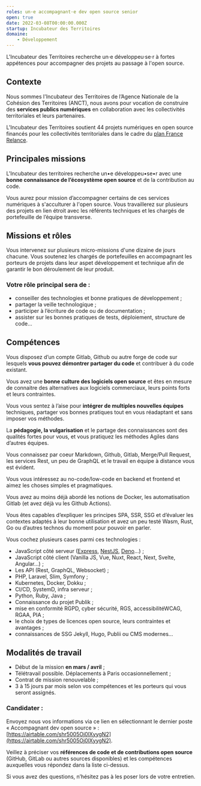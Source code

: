 ```yaml
---
roles: un·e accompagnant·e dev open source senior
open: true
date: 2022-03-08T00:00:00.000Z
startup: Incubateur des Territoires
domaine:
    - Développement
---
```


L'Incubateur des Territoires recherche un·e développeu·se·r à fortes appétences pour accompagner des projets au passage à l'open source.


## Contexte

Nous sommes l'Incubateur des Territoires de l’Agence Nationale de la Cohésion des Territoires (ANCT), nous avons pour vocation de construire des **services publics numériques** en collaboration avec les collectivités territoriales et leurs partenaires.

L'Incubateur des Territoires soutient 44 projets numériques en open source financés pour les collectivités territoriales dans le cadre du [plan France Relance](https://incubateur.anct.gouv.fr/actualites/resultats-de-la-consultation-nationale-france-relance-co-construction-de-services-numeriques/).


## Principales missions

L'Incubateur des territoires recherche un•e développeu•se•r avec une **bonne connaissance de l’écosystème open source** et de la contribution au code.

Vous aurez pour mission d’accompagner certains de ces services numériques à s'acculturer à l'open source. Vous travaillerez sur plusieurs des projets en lien étroit avec les référents techniques et les chargés de portefeuille de l’équipe transverse.


## Missions et rôles

Vous intervenez sur plusieurs micro-missions d'une dizaine de jours chacune.
Vous soutenez les chargés de portefeuilles en accompagnant les porteurs de projets dans leur aspet développement et technique afin de garantir le bon déroulement de leur produit.

### Votre rôle principal sera de :

- conseiller des technologies et bonne pratiques de développement ;
- partager la veille technologique ;
- participer à l’écriture de code ou de documentation ;
- assister sur les bonnes pratiques de tests, déploiement, structure de code…

## Compétences

Vous disposez d’un compte Gitlab, Github ou autre forge de code sur lesquels **vous pouvez démontrer partager du code** et contribuer à du code existant.

Vous avez une **bonne culture des logiciels open source** et êtes en mesure de connaitre des alternatives aux logiciels commerciaux, leurs points forts et leurs contraintes.

Vous vous sentez à l’aise pour **intégrer de multiples nouvelles équipes** techniques, partager vos bonnes pratiques tout en vous réadaptant et sans imposer vos méthodes.

La **pédagogie, la vulgarisation** et le partage des connaissances sont des qualités fortes pour vous, et vous pratiquez les méthodes Agiles dans d’autres équipes.

Vous connaissez par coeur Markdown, Github, Gitlab, Merge/Pull Request, les services Rest, un peu de GraphQL et le travail en équipe à distance vous est évident.

Vous vous intéressez au no-code/low-code en backend et frontend et aimez les choses simples et pragmatiques.

Vous avez au moins déjà abordé les notions de Docker, les automatisation Gitlab (et avez déjà vu les Github Actions).

Vous êtes capables d’expliquer les principes SPA, SSR, SSG et d’évaluer les contextes adaptés à leur bonne utilisation et avez un peu testé Wasm, Rust, Go ou d’autres technos du moment pour pouvoir en parler.

Vous cochez plusieurs cases parmi ces technologies :

- JavaScript côté serveur ([Express](https://expressjs.com), [NestJS](https://nestjs.com/), [Deno](https://deno.land/)…) ;
- JavaScript côté client (Vanilla JS, Vue, Nuxt, React, Next, Svelte, Angular…) ;
- Les API (Rest, GraphQL, Websocket) ;
- PHP, Laravel, Slim, Symfony ;
- Kubernetes, Docker, Dokku ;
- CI/CD, SystemD, infra serveur ;
- Python, Ruby, Java ;
- Connaissance du projet Publik ;
- mise en conformité RGPD, cyber sécurité, RGS, accessibilitéWCAG, RGAA, PIA ;
- le choix de types de licences open source, leurs contraintes et avantages ;
- connaissances de SSG Jekyll, Hugo, Publii ou CMS modernes…

## Modalités de travail

- Début de la mission **en mars / avril** ;
- Télétravail possible. Déplacements à Paris occasionnellement ;
- Contrat de mission renouvelable ;
- 3 à 15 jours par mois selon vos compétences et les porteurs qui vous seront assignés.

### Candidater :

Envoyez nous vos informations via ce lien en sélectionnant le dernier poste « Accompagnant dev open source » : [https://airtable.com/shr5005Oj0lXyygN2](https://airtable.com/shr5005Oj0lXyygN2).

Veillez à préciser vos **références de code et de contributions open source** (GitHub, GitLab ou autres sources disponibles) et les compétences auxquelles vous répondez dans la liste ci-dessus.

Si vous avez des questions, n’hésitez pas à les poser lors de votre entretien.
